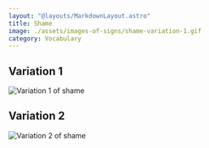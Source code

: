 ```yaml
---
layout: "@layouts/MarkdownLayout.astro"
title: Shame
image: ./assets/images-of-signs/shame-variation-1.gif
category: Vocabulary
---
```


## Variation 1

![Variation 1 of shame](@signs/shame-variation-1.gif)

## Variation 2

![Variation 2 of shame](@signs/shame-variation-2.gif)
